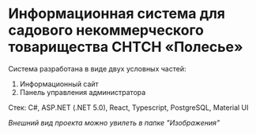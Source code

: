 # Информационная система для садового некоммерческого товарищества СНТСН «Полесье»

Система разработана в виде двух условных частей:
1. Информационный сайт
2. Панель управления администратора

Стек: C#, ASP.NET (.NET 5.0), React, Typescript, PostgreSQL, Material UI

*Внешний вид проекта можно увилеть в папке "Изображения"*
